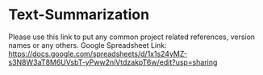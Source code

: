 # Text-Summarization

Please use this link to put any common project related references, version names or any others.
Google Spreadsheet Link: https://docs.google.com/spreadsheets/d/1x1s24yMZ-s3N8W3aT8M6UVsbT-yPww2niVtdzakpT6w/edit?usp=sharing
